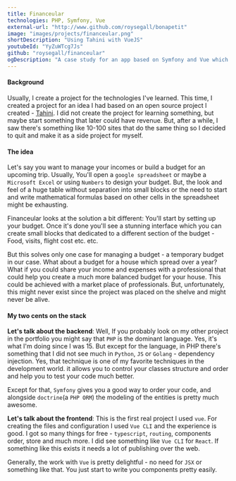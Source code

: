 ```yaml
---
title: Financeular
technologies: PHP, Symfony, Vue
external-url: "http://www.github.com/roysegall/bonapetit"
image: "images/projects/financeular.png"
shortDescription: "Using Tahini with VueJS"
youtubeId: "YyZuWTcg7Js"
github: "roysegall/financeular"
ogDescription: "A case study for an app based on Symfony and Vue which helps you create a budget"
---
```


#### Background
Usually, I create a project for the technologies I've learned. This time, I created a project for an idea I had based on
an open source project I created - [Tahini](/project/tahini). I did not create the project for learning something, but
maybe start something that later could have revenue. But, after a while, I saw there's something like 10-100 sites that
do the same thing so I decided to quit and make it as a side project for myself.

#### The idea
Let's say you want to manage your incomes or build a budget for an upcoming trip. Usually, You'll open a 
`google spreadsheet` or maybe a `Microsoft Excel` or using `Numbers` to design your budget. But, the look and feel of a 
huge table without separation into small blocks or the need to start and write mathematical formulas based on other 
cells in the spreadsheet might be exhausting.

Financeular looks at the solution a bit different: You'll start by setting up your budget. Once it's done you'll see a 
stunning interface which you can create small blocks that dedicated to a different section of the budget - Food, visits, 
flight cost etc. etc.

But this solves only one case for managing a budget - a temporary budget in our case. What about a budget for a house 
which spread over a year? What if you could share your income and expenses with a professional that could help you
create a much more balanced budget for your house. This could be achieved with a market place of professionals. But, 
unfortunately, this might never exist since the project was placed on the shelve and might never be alive.

#### My two cents on the stack
**Let's talk about the backend**: Well, If you probably look on my other project in the portfolio you might say that 
`PHP` is the dominant language. Yes, it's what I'm doing since I was 15. But except for the language, in PHP there's 
something that I did not see much in `Python`, `JS` or `Golang` - dependency injection. Yes, that technique is one of my 
favorite techniques in the development world. it allows you to control your classes structure and order and help you to 
test your code much better.

Except for that, `Symfony` gives you a good way to order your code, and alongside `doctrine`(a `PHP ORM`) the modeling 
of the entities is pretty much awesome. 

**Let's talk about the frontend**: This is the first real project I used `vue`. For creating the files and configuration
I used `Vue CLI` and the experience is good. I got so many things for free - `typescript`, `routing`, components order, 
store and much more. I did see something like `Vue CLI` for `React`. If something like this exists it needs a lot of 
publishing over the web.

Generally, the work with `Vue` is pretty delightful - no need for `JSX` or something like that. You just start to write
you components pretty easily.
